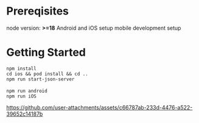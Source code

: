 # Prereqisites
node version: **>=18**
Android and iOS setup mobile development setup

# Getting Started
```npm install```<br/>
```cd ios && pod install && cd .. ```<br/>
```npm run start-json-server```<br/>  
```npm run android```<br/>
```npm run iOS```<br/>

https://github.com/user-attachments/assets/c66787ab-233d-4476-a522-39652c14187b

